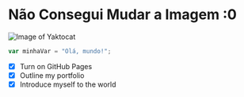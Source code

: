# Não Consegui Mudar a Imagem :0
![Image of Yaktocat](https://octodex.github.com/images/yaktocat.png)

```javascript
var minhaVar = "Olá, mundo!";
```
- [x] Turn on GitHub Pages
- [x] Outline my portfolio
- [x] Introduce myself to the world
